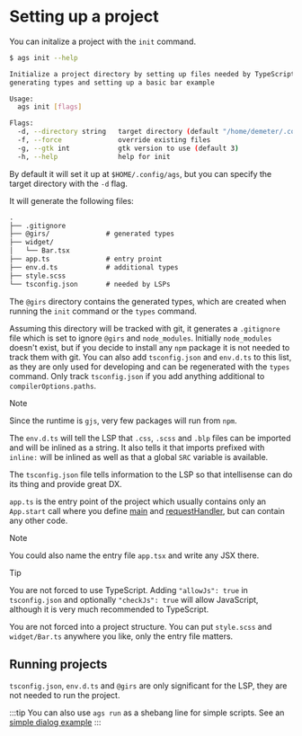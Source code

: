 # Setting up a project

You can initalize a project with the `init` command.

```sh
$ ags init --help

Initialize a project directory by setting up files needed by TypeScript,
generating types and setting up a basic bar example

Usage:
  ags init [flags]

Flags:
  -d, --directory string   target directory (default "/home/demeter/.config/ags")
  -f, --force              override existing files
  -g, --gtk int            gtk version to use (default 3)
  -h, --help               help for init

```

By default it will set it up at `$HOME/.config/ags`,
but you can specify the target directory with the `-d` flag.

It will generate the following files:

```txt
.
├── .gitignore
├── @girs/              # generated types
├── widget/
│   └── Bar.tsx
├── app.ts              # entry proint
├── env.d.ts            # additional types
├── style.scss
└── tsconfig.json       # needed by LSPs
```

The `@girs` directory contains the generated types, which are
created when running the `init` command or the `types` command.

Assuming this directory will be tracked with git,
it generates a `.gitignore` file which is set to ignore `@girs` and `node_modules`.
Initially `node_modules` doesn't exist, but if you decide to install any `npm`
package it is not needed to track them with git. You can also add `tsconfig.json`
and `env.d.ts` to this list, as they are only used for developing and can be
regenerated with the `types` command. Only track `tsconfig.json` if you add
anything additional to `compilerOptions.paths`.

> [!NOTE]
> Since the runtime is `gjs`, very few packages will run from `npm`.

The `env.d.ts` will tell the LSP that `.css`, `.scss` and `.blp` files can be
imported and will be inlined as a string. It also tells it that imports
prefixed with `inline:` will be inlined as well as that a global `SRC` variable
is available.

The `tsconfig.json` file tells information to the LSP so that
intellisense can do its thing and provide great DX.

`app.ts` is the entry point of the project which usually contains only
an `App.start` call where you define [main](https://aylur.github.io/astal/guide/typescript/cli-app#entry-point) and [requestHandler](https://aylur.github.io/astal/guide/typescript/cli-app#messaging-from-cli),
but can contain any other code.

> [!NOTE]
> You could also name the entry file `app.tsx` and write any JSX there.

> [!TIP]
> You are not forced to use TypeScript. Adding `"allowJs": true`
> in `tsconfig.json` and optionally `"checkJs": true` will allow
> JavaScript, although it is very much recommended to TypeScript.

You are not forced into a project structure. You can put
`style.scss` and `widget/Bar.ts` anywhere you like, only the entry file matters.

## Running projects

`tsconfig.json`, `env.d.ts` and `@girs` are only significant for the LSP,
they are not needed to run the project.

:::tip
You can also use `ags run` as a shebang line for simple scripts.
See an [simple dialog example](./example.md)
:::
